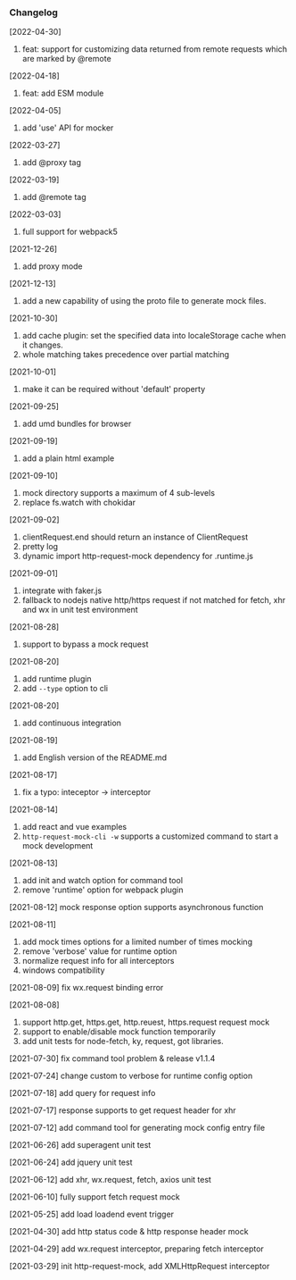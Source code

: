 ### Changelog
[2022-04-30]
1. feat: support for customizing data returned from remote requests which are marked by @remote

[2022-04-18]
1. feat: add ESM module

[2022-04-05]
1. add 'use' API for mocker

[2022-03-27]
1. add @proxy tag

[2022-03-19]
1. add @remote tag

[2022-03-03]
1. full support for webpack5

[2021-12-26]
1. add proxy mode

[2021-12-13]
1. add a new capability of using the proto file to generate mock files.

[2021-10-30]
1. add cache plugin: set the specified data into localeStorage cache when it changes.
2. whole matching takes precedence over partial matching

[2021-10-01]
1. make it can be required without 'default' property

[2021-09-25]
1. add umd bundles for browser

[2021-09-19]
1. add a plain html example

[2021-09-10]
1. mock directory supports a maximum of 4 sub-levels
2. replace fs.watch with chokidar

[2021-09-02]
1. clientRequest.end should return an instance of ClientRequest
2. pretty log
3. dynamic import http-request-mock dependency for .runtime.js

[2021-09-01]
1. integrate with faker.js
2. fallback to nodejs native http/https request if not matched for fetch, xhr and wx in unit test environment


[2021-08-28]
1. support to bypass a mock request

[2021-08-20]
1. add runtime plugin
2. add `--type` option to cli

[2021-08-20]
1. add continuous integration

[2021-08-19]
1. add English version of the README.md

[2021-08-17]
1. fix a typo: inteceptor -> interceptor

[2021-08-14]
1. add react and vue examples
2. `http-request-mock-cli -w` supports a customized command to start a mock development

[2021-08-13]
1. add init and watch option for command tool
2. remove 'runtime' option for webpack plugin

[2021-08-12] mock response option supports asynchronous function

[2021-08-11]
1. add mock times options for a limited number of times mocking
2. remove 'verbose' value for runtime option
3. normalize request info for all interceptors
4. windows compatibility

[2021-08-09] fix wx.request binding error

[2021-08-08]
1. support http.get, https.get, http.reuest, https.request request mock
2. support to enable/disable mock function temporarily
3. add unit tests for node-fetch, ky, request, got libraries.

[2021-07-30] fix command tool problem & release v1.1.4

[2021-07-24] change custom to verbose for runtime config option

[2021-07-18] add query for request info

[2021-07-17] response supports to get request header for xhr

[2021-07-12] add command tool for generating mock config entry file

[2021-06-26] add superagent unit test

[2021-06-24] add jquery unit test

[2021-06-12] add xhr, wx.request, fetch, axios unit test

[2021-06-10] fully support fetch request mock

[2021-05-25] add load loadend event trigger

[2021-04-30] add http status code & http response header mock

[2021-04-29] add wx.request interceptor, preparing fetch interceptor

[2021-03-29] init http-request-mock, add XMLHttpRequest interceptor

